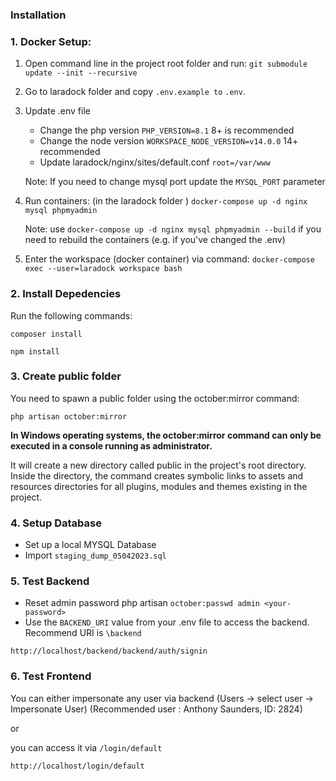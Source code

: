### Installation
### 1. Docker Setup:
1. Open command line in the project root folder and run:
   `git submodule update --init --recursive`

2. Go to laradock folder and copy `.env.example to` `.env`.

3. Update .env file
    - Change the php version `PHP_VERSION=8.1` 8+ is recommended
    - Change the node version `WORKSPACE_NODE_VERSION=v14.0.0` 14+ recommended
    - Update laradock/nginx/sites/default.conf `root=/var/www`

   Note: If you need to change mysql port update the `MYSQL_PORT` parameter

4. Run containers:
   (in the laradock folder )
   `docker-compose up -d nginx mysql phpmyadmin`

   Note: use `docker-compose up -d nginx mysql phpmyadmin --build` if you need to rebuild the containers (e.g. if you've changed the .env)

5. Enter the workspace (docker container) via command:
   `docker-compose exec --user=laradock workspace bash`

### 2. Install Depedencies

Run the following commands:

`composer install`

`npm install`

### 3. Create public folder
You need to spawn a public folder using the october:mirror command:

`php artisan october:mirror`

**In Windows operating systems, the october:mirror command can only be executed in a console running as administrator.**

It will create a new directory called public in the project's root directory. Inside the directory, the command creates symbolic links to assets and resources directories for all plugins, modules and themes existing in the project.

### 4. Setup Database

- Set up a local MYSQL Database
- Import `staging_dump_05042023.sql`

### 5. Test Backend

- Reset admin password php artisan `october:passwd admin <your-password>`
- Use the `BACKEND_URI` value from your .env file to access the backend. Recommend URI is `\backend`

`http://localhost/backend/backend/auth/signin`

### 6. Test Frontend

You can either impersonate any user via backend (Users -> select user -> Impersonate User)
(Recommended user : Anthony Saunders, ID: 2824)

or

you can access it via `/login/default`

`http://localhost/login/default`
